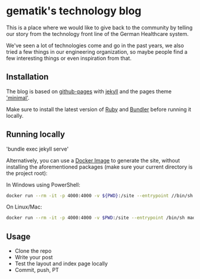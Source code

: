 # gematik's technology blog


This is a place where we would like to give back to the community by telling our story from the technology front line of the German Healthcare system.

We've seen a lot of technologies come and go in the past years, we also tried a few things in our engineering organization, so maybe people find a few interesting things or even inspiration from that.

## Installation
The blog is based on [github-pages](https://docs.github.com/en/pages/setting-up-a-github-pages-site-with-jekyll/creating-a-github-pages-site-with-jekyll) with [jekyll](https://jekyllrb.com/docs/installation/) and the pages theme ['minimal'](https://github.com/pages-themes/minimal).

Make sure to install the latest version of [Ruby](https://www.ruby-lang.org/en/documentation/installation/) and [Bundler](https://bundler.io/) before running it locally.

## Running locally

'bundle exec jekyll serve'

Alternatively, you can use a [Docker Image](https://github.com/madduci/docker-github-pages) to generate the site, without installing the aforementioned packages (make sure your current directory is the project root):

In Windows using PowerShell:

```sh
docker run --rm -it -p 4000:4000 -v ${PWD}:/site --entrypoint //bin/sh madduci/docker-github-pages -c "bundle install && bundle exec jekyll serve --watch --force_polling --host 0.0.0.0 --incremental"
```

On Linux/Mac:

```sh
docker run --rm -it -p 4000:4000 -v $PWD:/site --entrypoint /bin/sh madduci/docker-github-pages -c "bundle install && bundle exec jekyll serve --watch --force_polling --host 0.0.0.0 --incremental"
```

## Usage
* Clone the repo
* Write your post
* Test the layout and index page locally
* Commit, push, PT
